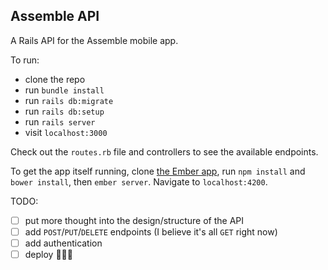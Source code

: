 ## Assemble API

A Rails API for the Assemble mobile app.

To run:

* clone the repo
* run `bundle install`
* run `rails db:migrate`
* run `rails db:setup`
* run `rails server`
* visit `localhost:3000`

Check out the `routes.rb` file and controllers to see the available endpoints.

To get the app itself running, clone [the Ember app](https://github.com/lizbaillie/assemble), run `npm install` and `bower install`, then `ember server`. Navigate to `localhost:4200`.

TODO:

- [ ] put more thought into the design/structure of the API
- [ ] add `POST`/`PUT`/`DELETE` endpoints (I believe it's all `GET` right now)
- [ ] add authentication
- [ ] deploy 🚀🚀🚀
